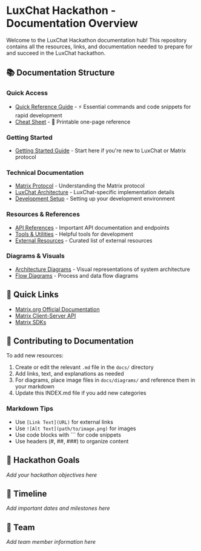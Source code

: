 # LuxChat Hackathon - Documentation Overview

Welcome to the LuxChat Hackathon documentation hub! This repository contains all the resources, links, and documentation needed to prepare for and succeed in the LuxChat hackathon.

## 📚 Documentation Structure

### Quick Access
- [Quick Reference Guide](./QUICK-REFERENCE.md) - ⚡ Essential commands and code snippets for rapid development
- [Cheat Sheet](./CHEAT-SHEET.md) - 📄 Printable one-page reference

### Getting Started
- [Getting Started Guide](./getting-started.md) - Start here if you're new to LuxChat or Matrix protocol

### Technical Documentation
- [Matrix Protocol](./matrix-protocol.md) - Understanding the Matrix protocol
- [LuxChat Architecture](./luxchat-architecture.md) - LuxChat-specific implementation details
- [Development Setup](./development-setup.md) - Setting up your development environment

### Resources & References
- [API References](./api-references.md) - Important API documentation and endpoints
- [Tools & Utilities](./tools-and-utilities.md) - Helpful tools for development
- [External Resources](./resources/external-links.md) - Curated list of external resources

### Diagrams & Visuals
- [Architecture Diagrams](./diagrams/) - Visual representations of system architecture
- [Flow Diagrams](./diagrams/) - Process and data flow diagrams

## 🎯 Quick Links

- [Matrix.org Official Documentation](https://matrix.org/docs/)
- [Matrix Client-Server API](https://spec.matrix.org/latest/client-server-api/)
- [Matrix SDKs](https://matrix.org/sdks/)

## 📝 Contributing to Documentation

To add new resources:

1. Create or edit the relevant `.md` file in the `docs/` directory
2. Add links, text, and explanations as needed
3. For diagrams, place image files in `docs/diagrams/` and reference them in your markdown
4. Update this INDEX.md file if you add new categories

### Markdown Tips
- Use `[Link Text](URL)` for external links
- Use `![Alt Text](path/to/image.png)` for images
- Use code blocks with ``` for code snippets
- Use headers (#, ##, ###) to organize content

## 🚀 Hackathon Goals

_Add your hackathon objectives here_

## 📅 Timeline

_Add important dates and milestones here_

## 👥 Team

_Add team member information here_
